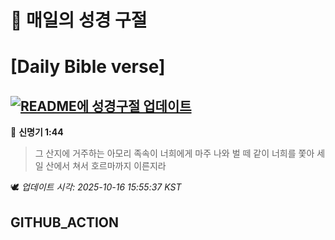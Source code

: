 # 🙏 매일의 성경 구절
# [Daily Bible verse]
## [![README에 성경구절 업데이트](https://github.com/DONGSUKA/first_test/actions/workflows/update-readme-bible.yml/badge.svg)](https://github.com/DONGSUKA/first_test/actions/workflows/update-readme-bible.yml)
<!-- START_BIBLE_VERSE -->
📖 **신명기 1:44**
> 그 산지에 거주하는 아모리 족속이 너희에게 마주 나와 벌 떼 같이 너희를 쫓아 세일 산에서 쳐서 호르마까지 이른지라

🕊️ _업데이트 시각: 2025-10-16 15:55:37 KST_
  <!-- END_BIBLE_VERSE -->
## GITHUB_ACTION
